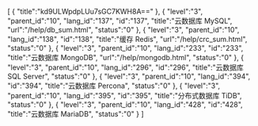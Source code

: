 [
	{
		"title":"kd9ULWpdpLUu7sGC7KWH8A=="
	},
	{
		"level":"3",
		"parent_id":"10",
		"lang_id":"137",
		"id":"137",
		"title":"云数据库 MySQL",
		"url":"/help/db_sum.html",
		"status":"0"
	},
	{
		"level":"3",
		"parent_id":"10",
		"lang_id":"138",
		"id":"138",
		"title":"缓存 Redis",
		"url":"/help/crc_sum.html",
		"status":"0"
	},
	{
		"level":"3",
		"parent_id":"10",
		"lang_id":"233",
		"id":"233",
		"title":"云数据库 MongoDB",
		"url":"/help/mongodb.html",
		"status":"0"
	},
	{
		"level":"3",
		"parent_id":"10",
		"lang_id":"296",
		"id":"296",
		"title":"云数据库 SQL Server",
		"status":"0"
	},
	{
		"level":"3",
		"parent_id":"10",
		"lang_id":"394",
		"id":"394",
		"title":"云数据库 Percona",
		"status":"0"
	},
	{
		"level":"3",
		"parent_id":"10",
		"lang_id":"395",
		"id":"395",
		"title":"分布式数据库 TiDB",
		"status":"0"
	},
	{
		"level":"3",
		"parent_id":"10",
		"lang_id":"428",
		"id":"428",
		"title":"云数据库 MariaDB",
		"status":"0"
	}
]